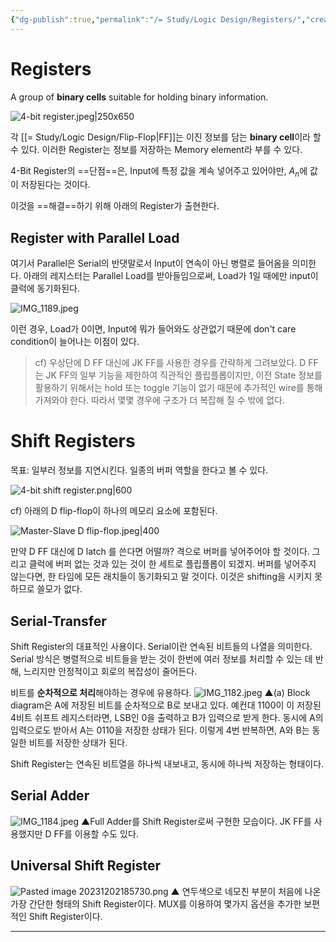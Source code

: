 ```yaml
---
{"dg-publish":true,"permalink":"/= Study/Logic Design/Registers/","created":"2023-12-18T05:39:16.000+09:00","updated":"2025-01-14T15:33:45.000+09:00"}
---
```



# Registers
A group of **binary cells** suitable for holding binary information.

![4-bit register.jpeg|250x650](/img/user/z-Attached%20Files/4-bit%20register.jpeg)

각 [[= Study/Logic Design/Flip-Flop\|FF]]는 이진 정보를 담는 **binary cell**이라 할 수 있다.
이러한 Register는 정보를 저장하는 Memory element라 부를 수 있다.

4-Bit Register의 ==단점==은, Input에 특정 값을 계속 넣어주고 있어야만, $A_n$에 값이 저장된다는 것이다.

이것을 ==해결==하기 위해 아래의 Register가 출현한다.
## Register with Parallel Load
여기서 Parallel은 Serial의 반댓말로서 Input이 연속이 아닌 병렬로 들어옴을 의미한다.
아래의 레지스터는 Parallel Load를 받아들임으로써, Load가 1일 때에만 input이 클럭에 동기화된다.

![IMG_1189.jpeg](/img/user/z-Attached%20Files/IMG_1189.jpeg)

이런 경우, Load가 0이면, Input에 뭐가 들어와도 상관없기 때문에 don't care condition이 늘어나는 이점이 있다.

> cf) 우상단에 D FF 대신에 JK FF를 사용한 경우를 간략하게 그려보았다. D FF는 JK FF의 일부 기능을 제한하여 직관적인 플립플롭이지만, 이전 State 정보를 활용하기 위해서는 hold 또는 toggle 기능이 없기 때문에 추가적인 wire를 통해 가져와야 한다. 따라서 몇몇 경우에 구조가 더 복잡해 질 수 밖에 없다.

# Shift Registers
목표: 일부러 정보를 지연시킨다. 일종의 버퍼 역할을 한다고 볼 수 있다.

![4-bit shift register.png|600](/img/user/z-Attached%20Files/4-bit%20shift%20register.png)

cf) 아래의 D flip-flop이 하나의 메모리 요소에 포함된다.

![Master-Slave D flip-flop.jpeg|400](/img/user/z-Attached%20Files/Master-Slave%20D%20flip-flop.jpeg)

만약 D FF 대신에 D latch 를 쓴다면 어떨까?
격으로 버퍼를 넣어주어야 할 것이다. 그리고 클럭에 버퍼 없는 것과 있는 것이 한 세트로 플립플롭이 되겠지. 버퍼를 넣어주지 않는다면, 한 타임에 모든 래치들이 동기화되고 말 것이다. 이것은 shifting을 시키지 못하므로 쓸모가 없다.

## Serial-Transfer
Shift Register의 대표적인 사용이다. Serial이란 연속된 비트들의 나열을 의미한다. Serial 방식은 병렬적으로 비트들을 받는 것이 한번에 여러 정보를 처리할 수 있는 데 반해, 느리지만 안정적이고 회로의 복잡성이 줄어든다.

비트를 **순차적으로 처리**해야하는 경우에 유용하다.
![IMG_1182.jpeg](/img/user/z-Attached%20Files/IMG_1182.jpeg)
▲(a) Block diagram은 A에 저장된 비트를 순차적으로 B로 보내고 있다. 예컨대 1100이 이 저장된 4비트 쉬프트 레지스터라면, LSB인 0을 출력하고 B가 입력으로 받게 한다. 동시에 A의 입력으로도 받아서 A는 0110을 저장한 상태가 된다. 이렇게 4번 반복하면, A와 B는 동일한 비트를 저장한 상태가 된다.

Shift Register는 연속된 비트열을 하나씩 내보내고, 동시에 하나씩 저장하는 형태이다.

## Serial Adder

![IMG_1184.jpeg](/img/user/z-Attached%20Files/IMG_1184.jpeg)
▲Full Adder를 Shift Register로써 구현한 모습이다. JK FF를 사용했지만 D FF를 이용할 수도 있다.

## Universal Shift Register

![Pasted image 20231202185730.png](/img/user/z-Attached%20Files/Pasted%20image%2020231202185730.png)
▲ 연두색으로 네모친 부분이 처음에 나온 가장 간단한 형태의 Shift Register이다. MUX를 이용하여 몇가지 옵션을 추가한 보편적인 Shift Register이다.

----
